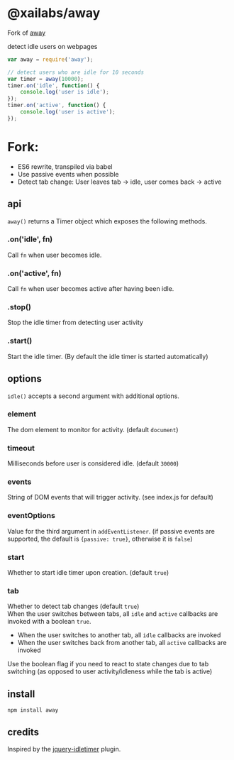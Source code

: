 # @xailabs/away

Fork of [away](https://www.npmjs.com/package/away)

detect idle users on webpages

```js
var away = require('away');

// detect users who are idle for 10 seconds
var timer = away(10000);
timer.on('idle', function() {
    console.log('user is idle');
});
timer.on('active', function() {
    console.log('user is active');
});
```

# Fork:

- ES6 rewrite, transpiled via babel
- Use passive events when possible
- Detect tab change: User leaves tab -> idle, user comes back -> active

## api

```away()``` returns a Timer object which exposes the following methods.

### .on('idle', fn)
Call ```fn``` when user becomes idle.

### .on('active', fn)
Call ```fn``` when user becomes active after having been idle.

### .stop()
Stop the idle timer from detecting user activity

### .start()
Start the idle timer. (By default the idle timer is started automatically)

## options

```idle()``` accepts a second argument with additional options.

### element
The dom element to monitor for activity. (default ```document```)

### timeout
Milliseconds before user is considered idle. (default ```30000```)

### events
String of DOM events that will trigger activity. (see index.js for default)

### eventOptions
Value for the third argument in `addEventListener`. (if passive events are supported, the default is ```{passive: true}```, otherwise it is ```false```)

### start
Whether to start idle timer upon creation. (default ```true```)

### tab
Whether to detect tab changes (default ```true```)  
When the user switches between tabs, all `idle` and `active` callbacks are invoked with a boolean `true`.

- When the user switches to another tab, all `idle` callbacks are invoked
- When the user switches back from another tab, all `active` callbacks are invoked

Use the boolean flag if you need to react to state changes due to tab switching (as opposed to user activity/idleness while the tab is active)

## install

```
npm install away
```

## credits

Inspired by the [jquery-idletimer](https://github.com/mikesherov/jquery-idletimer) plugin.
